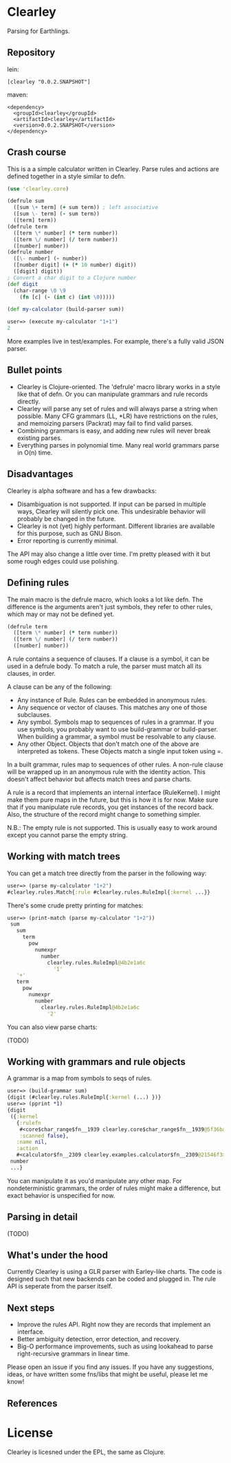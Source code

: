 # Clearley

Parsing for Earthlings.

## Repository

lein:
```
[clearley "0.0.2.SNAPSHOT"]
```

maven:
```
<dependency>
  <groupId>clearley</groupId>
  <artifactId>clearley</artifactId>
  <version>0.0.2.SNAPSHOT</version>
</dependency>
```

## Crash course

This is a a simple calculator written in Clearley. Parse rules and actions
are defined together in a style similar to defn.

```clojure
(use 'clearley.core)

(defrule sum
  ([sum \+ term] (+ sum term)) ; left associative
  ([sum \- term] (- sum term))
  ([term] term))
(defrule term
  ([term \* number] (* term number))
  ([term \/ number] (/ term number))
  ([number] number))
(defrule number
  ([\- number] (- number))
  ([number digit] (+ (* 10 number) digit))
  ([digit] digit))
; Convert a char digit to a Clojure number
(def digit
  (char-range \0 \9
    (fn [c] (- (int c) (int \0)))))

(def my-calculator (build-parser sum))

user=> (execute my-calculator "1+1")
2
```

More examples live in test/examples. For example, there's a fully valid JSON parser.

## Bullet points

* Clearley is Clojure-oriented. The 'defrule' macro library works in a style like that of defn. Or you can manipulate grammars and rule records directly.
* Clearley will parse any set of rules and will always parse a string when possible. Many CFG grammars (LL, *LR) have restrictions on the rules, and memoizing parsers (Packrat) may fail to find valid parses.
* Combining grammars is easy, and adding new rules will never break existing parses.
* Everything parses in polynomial time. Many real world grammars parse in O(n) time.

## Disadvantages

Clearley is alpha software and has a few drawbacks:

* Disambiguation is not supported. If input can be parsed in multiple ways, Clearley will silently pick one. This undesirable behavior will probably be changed in the future.
* Clearley is not (yet) highly performant. Different libraries are available for this purpose, such as GNU Bison.
* Error reporting is currently minimal.

The API may also change a little over time. I'm pretty pleased with it but some rough edges could use polishing.

## Defining rules

The main macro is the defrule macro, which looks a lot like defn. The difference is the arguments aren't just symbols, they refer to other rules, which may or may not be defined yet.

```clojure
(defrule term
  ([term \* number] (* term number))
  ([term \/ number] (/ term number))
  ([number] number))
```

A rule contains a sequence of clauses. If a clause is a symbol, it can be used in a defrule body. To match a rule, the parser must match all its clauses, in order.

A clause can be any of the following:

* Any instance of Rule. Rules can be embedded in anonymous rules.
* Any sequence or vector of clauses. This matches any one of those subclauses.
* Any symbol. Symbols map to sequences of rules in a grammar. If you use symbols, you probably want to use build-grammar or build-parser. When building a grammar, a symbol must be resolvable to any clause.
* Any other Object. Objects that don't match one of the above are interpreted as tokens. These Objects match a single input token using =.

In a built grammar, rules map to sequences of other rules. A non-rule clause will be wrapped up in an anonymous rule with the identity action. This doesn't affect behavior but affects match trees and parse charts.

A rule is a record that implements an internal interface (RuleKernel). I might make them pure maps in the future, but this is how it is for now. Make sure that if you manipulate rule records, you get instances of the record back. Also, the structure of the record might change to something simpler.

N.B.: The empty rule is not supported. This is usually easy to work around except you cannot parse the empty string.

## Working with match trees

You can get a match tree directly from the parser in the following way:

```clojure
user=> (parse my-calculator "1+2")
#clearley.rules.Match{:rule #clearley.rules.RuleImpl{:kernel ...}}
```

There's some crude pretty printing for matches:

```clojure
user=> (print-match (parse my-calculator "1+2"))
 sum
   sum
     term
       pow
         numexpr
           number
             clearley.rules.RuleImpl@4b2e1a6c
               '1'
   '+'
   term
     pow
       numexpr
         number
           clearley.rules.RuleImpl@4b2e1a6c
             '2'
```

You can also view parse charts:

(TODO)

## Working with grammars and rule objects

A grammar is a map from symbols to seqs of rules.

```clojure
user=> (build-grammar sum)
{digit (#clearley.rules.RuleImpl{:kernel (...) })}
user=> (pprint *1)
{digit
 ({:kernel
   {:rulefn
    #<core$char_range$fn__1939 clearley.core$char_range$fn__1939@5f36ba9b>,
    :scanned false},
   :name nil,
   :action
   #<calculator$fn__2309 clearley.examples.calculator$fn__2309@21546f3>}),
 number
 ...}
```

You can manipulate it as you'd manipulate any other map. For nondeterministic grammars, the order of rules might make a difference, but exact behavior is unspecified for now.

## Parsing in detail

(TODO)

## What's under the hood

Currently Clearley is using a GLR parser with Earley-like charts. The code is designed such that new backends can be coded and plugged in. The rule API is seperate from the parser itself.

## Next steps

* Improve the rules API. Right now they are records that implement an interface.
* Better ambiguity detection, error detection, and recovery.
* Big-O performance improvements, such as using lookahead to parse right-recursive grammars in linear time.

Please open an issue if you find any issues. If you have any suggestions, ideas, or have written some fns/libs that might be useful, please let me know!

## References

# License

Clearley is licesned under the EPL, the same as Clojure.